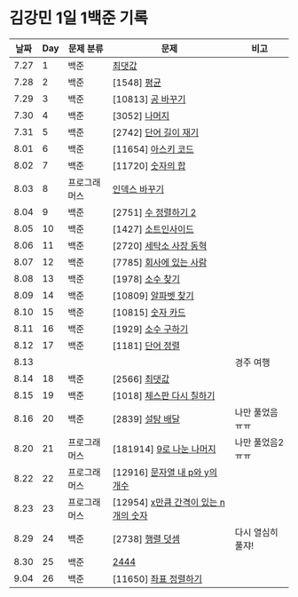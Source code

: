 # 김강민 1일 1백준 기록

| 날짜 | Day | 문제 분류    | 문제                                            | 비고              |
| ---- | --- | ------------ | ----------------------------------------------- | ----------------- |
| 7.27 | 1   | 백준         | [최댓값](./0727/)                               |                   |
| 7.28 | 2   | 백준         | [1548] [평균](./0728/)                          |                   |
| 7.29 | 3   | 백준         | [10813] [공 바꾸기](./0729/)                    |                   |
| 7.30 | 4   | 백준         | [3052] [나머지](./0730/)                        |                   |
| 7.31 | 5   | 백준         | [2742] [단어 길이 재기](./0731/)                |                   |
| 8.01 | 6   | 백준         | [11654] [아스키 코드](./0801/)                  |                   |
| 8.02 | 7   | 백준         | [11720] [숫자의 합](./0802/)                    |                   |
| 8.03 | 8   | 프로그래머스 | [인덱스 바꾸기](./0803/)                        |                   |
| 8.04 | 9   | 백준         | [2751] [수 정렬하기 2](./0804/)                 |                   |
| 8.05 | 10  | 백준         | [1427] [소트인사이드](./0805/)                  |                   |
| 8.06 | 11  | 백준         | [2720] [세탁소 사장 동혁](./0806/)              |                   |
| 8.07 | 12  | 백준         | [7785] [회사에 있는 사람](./0807/)              |                   |
| 8.08 | 13  | 백준         | [1978] [소수 찾기](./0808/)                     |                   |
| 8.09 | 14  | 백준         | [10809] [알파벳 찾기](./0809/)                  |                   |
| 8.10 | 15  | 백준         | [10815] [숫자 카드](./0810/)                    |                   |
| 8.11 | 16  | 백준         | [1929] [소수 구하기](./0811/)                   |                   |
| 8.12 | 17  | 백준         | [1181] [단어 정렬](./0812/)                     |                   |
| 8.13 |     |              |                                                 | 경주 여행         |
| 8.14 | 18  | 백준         | [2566] [최댓값](./0814/)                        |                   |
| 8.15 | 19  | 백준         | [1018] [체스판 다시 칠하기](./0815/)            |                   |
| 8.16 | 20  | 백준         | [2839] [설탕 배달](./0816/)                     | 나만 풀었음 ㅠㅠ  |
| 8.20 | 21  | 프로그래머스 | [181914] [9로 나눈 나머지](./0820/)             | 나만 풀었음2 ㅠㅠ |
| 8.22 | 22  | 프로그래머스 | [12916] [문자열 내 p와 y의 개수](./0822/)       |                   |
| 8.23 | 23  | 프로그래머스 | [12954] [x만큼 간격이 있는 n개의 숫자](./0823/) |
| 8.29 | 24  | 백준         | [2738] [행렬 덧셈](./0829/)                     | 다시 열심히 풀쟈! |
| 8.30 | 25  | 백준         | [2444](./0830/)                                 |                   |
| 9.04 | 26  | 백준         | [11650] [좌표 정렬하기](./0905/)                |                   |
